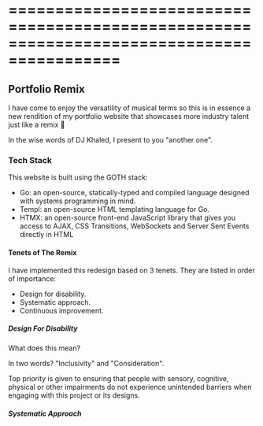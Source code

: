 # ==========================================================================================

## Portfolio Remix

I have come to enjoy the versatility of musical terms so this is in essence a new rendition of my portfolio website that showcases more industry talent just like a remix 🎵

In the wise words of DJ Khaled, I present to you "another one".

### Tech Stack

This website is built using the GOTH stack:

- Go: an open-source, statically-typed and compiled language designed with systems programming in mind.
- Templ: an open-source HTML templating language for Go.
- HTMX: an open-source front-end JavaScript library that gives you access to AJAX, CSS Transitions, WebSockets and Server Sent Events directly in HTML

#### Tenets of The Remix

I have implemented this redesign based on 3 tenets.
They are listed in order of importance:

- Design for disability.
- Systematic approach.
- Continuous improvement.

##### Design For Disability

What does this mean?

In two words? "Inclusivity" and "Consideration".

Top priority is given to ensuring that people with sensory, cognitive, physical or other impairments do not experience unintended barriers when engaging with this project or its designs.

##### Systematic Approach
